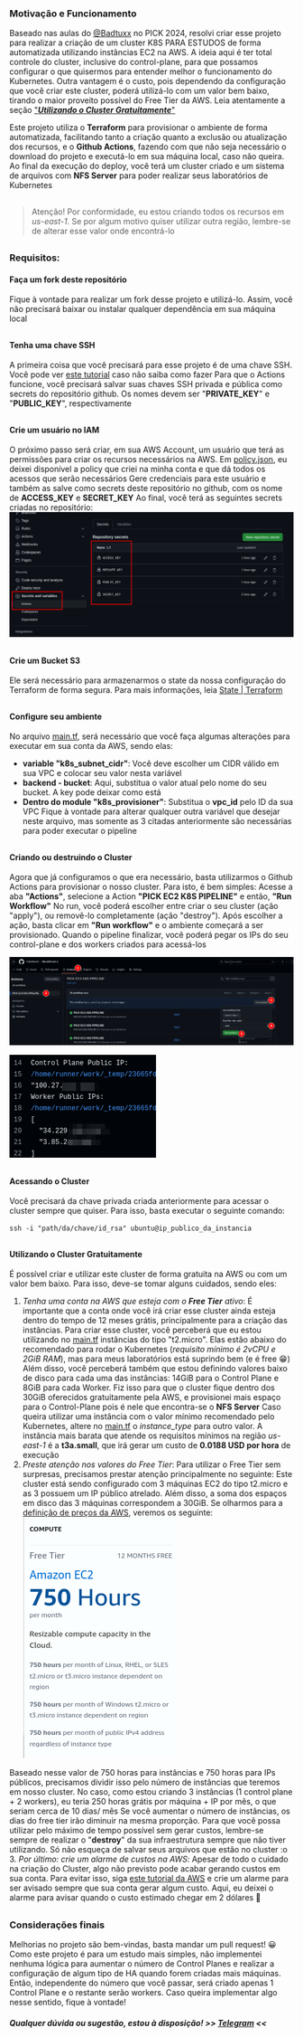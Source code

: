 ### Motivação e Funcionamento
Baseado nas aulas do [@Badtuxx](https://github.com/Badtuxx) no PICK 2024, resolvi criar esse projeto para realizar a criação de um cluster K8S PARA ESTUDOS de forma automatizada utilizando instâncias EC2 na AWS. 
A ideia aqui é ter total controle do cluster, inclusive do control-plane, para que possamos configurar o que quisermos para entender melhor o funcionamento do Kubernetes. Outra vantagem é o custo, pois dependendo da configuração que você criar este cluster, poderá utilizá-lo com um valor bem baixo, tirando o maior proveito possível do Free Tier da AWS. Leia atentamente a seção ["***Utilizando o Cluster Gratuitamente***"](https://github.com/FabioBartoli/k8s-with-ec2?tab=readme-ov-file#utilizando-o-cluster-gratuitamente)

Este projeto utiliza o **Terraform** para provisionar o ambiente de forma automatizada, facilitando tanto a criação quanto a exclusão ou atualização dos recursos,  e o **Github Actions**, fazendo com que não seja necessário o download do projeto e executá-lo em sua máquina local, caso não queira.
Ao final da execução do deploy, você terá um cluster criado e um sistema de arquivos com **NFS Server** para poder realizar seus laboratórios de Kubernetes
##

> Atenção! Por conformidade, eu estou criando todos os recursos em
> *us-east-1*. Se por algum motivo quiser utilizar outra região, lembre-se de alterar esse valor onde encontrá-lo

##
### Requisitos:
#### Faça um fork deste repositório
Fique à vontade para realizar um fork desse projeto e utilizá-lo. Assim, você não precisará baixar ou instalar qualquer dependência em sua máquina local
##
#### Tenha uma chave SSH
A primeira coisa que você precisará para esse projeto é de uma chave SSH. Você pode ver [este tutorial](https://docs.github.com/pt/authentication/connecting-to-github-with-ssh/generating-a-new-ssh-key-and-adding-it-to-the-ssh-agent) caso não saiba como fazer
Para que o Actions funcione, você precisará salvar suas chaves SSH privada e pública como secrets do repositório github. Os nomes devem ser "**PRIVATE_KEY**" e "**PUBLIC_KEY**", respectivamente
##
#### Crie um usuário no IAM
O próximo passo será criar, em sua AWS Account, um usuário que terá as permissões para criar os recursos necessários na AWS. Em [policy.json](./docs/examples/policy.json), eu deixei disponível a policy que criei na minha conta e que dá todos os acessos que serão necessários
Gere credenciais para este usuário e também as salve como secrets deste repositório no github, com os nome de **ACCESS_KEY** e **SECRET_KEY**
Ao final, você terá as seguintes secrets criadas no repositório:
![github secrets](./docs/images/github-secrets.png)
##
#### Crie um Bucket S3
Ele será necessário para armazenarmos o state da nossa configuração do Terraform de forma segura. Para mais informações, leia [State | Terraform](https://developer.hashicorp.com/terraform/language/state)
##
#### Configure seu ambiente
No arquivo [main.tf](./main.tf), será necessário que você faça algumas alterações para executar em sua conta da AWS, sendo elas:

 - **variable "k8s_subnet_cidr"**: Você deve escolher um CIDR válido em sua VPC e colocar seu valor nesta variável
 - **backend - bucket**: Aqui, substitua o valor atual pelo nome do seu bucket. A key pode deixar como está
 - **Dentro do module "k8s_provisioner"**: Substitua o **vpc_id** pelo ID da sua VPC
Fique à vontade para alterar qualquer outra variável que desejar neste arquivo, mas somente as 3 citadas anteriormente são necessárias para poder executar o pipeline
##
#### Criando ou destruindo o Cluster
Agora que já configuramos o que era necessário, basta utilizarmos o Github Actions para provisionar o nosso cluster. Para isto, é bem simples: Acesse a aba **"Actions"**, selecione a Action **"PICK EC2 K8S PIPELINE"** e então, **"Run Workflow"**
No run, você poderá escolher entre criar o seu cluster (ação "apply"), ou removê-lo completamente (ação "destroy").
Após escolher a ação, basta clicar em **"Run workflow"** e o ambiente começará a ser provisionado.
Quando o pipeline finalizar, você poderá pegar os IPs do seu control-plane e dos workers criados para acessá-los

![run actions](./docs/images/run-actions-steps.png)

![output ips](./docs/images/public-ips.png)
##
#### Acessando o Cluster
Você precisará da chave privada criada anteriormente para acessar o cluster sempre que quiser. Para isso, basta executar o seguinte comando:

    ssh -i "path/da/chave/id_rsa" ubuntu@ip_publico_da_instancia


##
#### Utilizando o Cluster Gratuitamente
É possível criar e utilizar este cluster de forma gratuita na AWS ou com um valor bem baixo. Para isso, deve-se tomar alguns cuidados, sendo eles:

 1. *Tenha uma conta na AWS que esteja com o **Free Tier** ativo*: É importante que a conta onde você irá criar esse cluster ainda esteja dentro do tempo de 12 meses grátis, principalmente para a criação das instâncias. Para criar esse cluster, você perceberá que eu estou utilizando no [main.tf](./main.tf) instâncias do tipo "t2.micro". Elas estão abaixo do recomendado para rodar o Kubernetes (*requisito mínimo é 2vCPU e 2GiB RAM*), mas para meus laboratórios está suprindo bem (e é free 😁)
 Além disso, você perceberá também que estou definindo valores baixo de disco para cada uma das instâncias: 14GiB para o Control Plane e 8GiB para cada Worker. Fiz isso para que o cluster fique dentro dos 30GiB oferecidos gratuitamente pela AWS, e provisionei mais espaço para o Control-Plane pois é nele que encontra-se o **NFS Server**
 Caso queira utilizar uma instância com o valor mínimo recomendado pelo Kubernetes, altere no [main.tf](./main.tf) o *instance_type* para outro valor. A instância mais barata que atende os requisitos mínimos na região *us-east-1* é a **t3a.small**, que irá gerar um custo de **0.0188 USD por hora** de execução 
 2. *Preste atenção nos valores do Free Tier*: Para utilizar o Free Tier sem surpresas, precisamos prestar atenção principalmente no seguinte: Este cluster está sendo configurado com 3 máquinas EC2 do tipo t2.micro e as 3 possuem um IP público atrelado. Além disso, a soma dos espaços em disco das 3 máquinas correspondem a 30GiB.
 Se olharmos para a [definição de preços da AWS](https://aws.amazon.com/free/?nc1=h_ls&all-free-tier.sort-by=item.additionalFields.SortRank&all-free-tier.sort-order=asc&awsf.Free%20Tier%20Types=tier#12monthsfree&awsf.Free%20Tier%20Categories=*all), veremos os seguinte:
 ![aws price](./docs/images/free-tier.png)

Baseado nesse valor de 750 horas para instâncias e 750 horas para IPs públicos, precisamos dividir isso pelo número de instâncias que teremos em nosso cluster. No caso, como estou criando 3 instâncias (1 control plane + 2 workers), eu teria 250 horas grátis por máquina + IP por mês, o que seriam cerca de 10 dias/ mês
Se você aumentar o número de instâncias, os dias do free tier irão diminuir na mesma proporção. Para que você possa utilizar pelo máximo de tempo possível sem gerar custos, lembre-se sempre de realizar o "**destroy**" da sua infraestrutura sempre que não tiver utilizando. Só não esqueça de salvar seus arquivos que estão no cluster :o
3. *Por último: crie um alarme de custos na AWS*: Apesar de todo o cuidado na criação do Cluster, algo não previsto pode acabar gerando custos em sua conta. Para evitar isso, siga [este tutorial da AWS](https://docs.aws.amazon.com/pt_br/AmazonCloudWatch/latest/monitoring/monitor_estimated_charges_with_cloudwatch.html) e crie um alarme para ser avisado sempre que sua conta gerar algum custo. Aqui, eu deixei o alarme para avisar quando o custo estimado chegar em 2 dólares 💸

##
### Considerações finais
Melhorias no projeto são bem-vindas, basta mandar um pull request! 😀
Como este projeto é para um estudo mais simples, não implementei nenhuma lógica para aumentar o número de Control Planes e realizar a configuração de algum tipo de HA quando forem criadas mais máquinas. Então, independente do número que você passar, será criado apenas 1 Control Plane e o restante serão workers. Caso queira implementar algo nesse sentido, fique à vontade!
##### Qualquer dúvida ou sugestão, estou à disposição! >> [Telegram](https://t.me/FabioBartoli) <<
